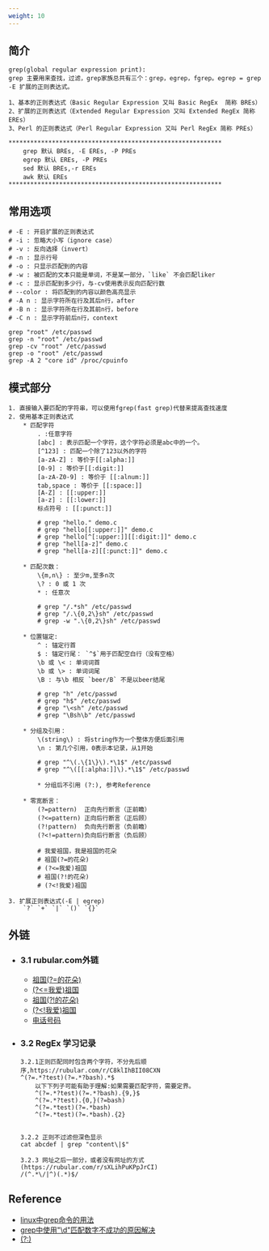 ```yaml
---
weight: 10
---
```


## 简介
```shell
grep(global regular expression print):
grep 主要用来查找，过滤，grep家族总共有三个：grep，egrep，fgrep。egrep = grep -E 扩展的正则表达式。

1、基本的正则表达式（Basic Regular Expression 又叫 Basic RegEx  简称 BREs）
2、扩展的正则表达式（Extended Regular Expression 又叫 Extended RegEx 简称 EREs）
3、Perl 的正则表达式（Perl Regular Expression 又叫 Perl RegEx 简称 PREs）

***********************************************************
    grep 默认 BREs, -E EREs, -P PREs
    egrep 默认 EREs, -P PREs
    sed 默认 BREs,-r EREs
    awk 默认 EREs
***********************************************************
```
## 常用选项

```shell
# -E : 开启扩展的正则表达式
# -i : 忽略大小写（ignore case）
# -v : 反向选择（invert）
# -n : 显示行号
# -o : 只显示匹配到的内容
# -w : 被匹配的文本只能是单词，不是某一部分，`like` 不会匹配liker
# -c : 显示匹配到多少行，与-cv使用表示反向匹配行数
# --color : 将匹配到的内容以颜色高亮显示
# -A n : 显示字符所在行及其后n行，after
# -B n : 显示字符所在行及其前n行，before
# -C n : 显示字符前后n行，context

grep "root" /etc/passwd
grep -n "root" /etc/passwd
grep -cv "root" /etc/passwd
grep -o "root" /etc/passwd
grep -A 2 "core id" /proc/cpuinfo
```

## 模式部分
    1. 直接输入要匹配的字符串，可以使用fgrep(fast grep)代替来提高查找速度
    2. 使用基本正则表达式
        * 匹配字符
            . :任意字符
            [abc] : 表示匹配一个字符，这个字符必须是abc中的一个。
            [^123] : 匹配一个除了123以外的字符
            [a-zA-Z] : 等价于[[:alpha:]]
            [0-9] : 等价于[[:digit:]]
            [a-zA-Z0-9] : 等价于 [[:alnum:]]
            tab,space : 等价于 [[:space:]]
            [A-Z] : [[:upper:]]
            [a-z] : [[:lower:]]
            标点符号 : [[:punct:]]
            
            # grep "hello." demo.c
            # grep "hello[[:upper:]]" demo.c
            # grep "hello[^[:upper:]][[:digit:]]" demo.c
            # grep "hell[a-z]" demo.c
            # grep "hell[a-z][[:punct:]]" demo.c
            
        * 匹配次数：
            \{m,n\} : 至少m,至多n次
            \? : 0 或 1 次
            * : 任意次
            
            # grep "/.*sh" /etc/passwd
            # grep "/.\{0,2\}sh" /etc/passwd
            # grep -w ".\{0,2\}sh" /etc/passwd
            
        * 位置锚定:
            ^ : 锚定行首
            $ : 锚定行尾： `^$`用于匹配空白行（没有空格）
            \b 或 \< : 单词词首
            \b 或 \> : 单词词尾
            \B : 与\b 相反 `beer/B` 不是以beer结尾
            
            # grep "h" /etc/passwd
            # grep "h$" /etc/passwd
            # grep "\<sh" /etc/passwd
            # grep "\Bsh\b" /etc/passwd
            
        * 分组及引用：
            \(string\) : 将string作为一个整体方便后面引用
            \n : 第几个引用，0表示本记录，从1开始
            
            # grep "^\(.\{1\}\).*\1$" /etc/passwd
            # grep "^\([[:alpha:]]\).*\1$" /etc/passwd

            * 分组后不引用 (?:), 参考Reference
            
        * 零宽断言：
            (?=pattern)  正向先行断言（正前瞻）
            (?<=pattern) 正向后行断言（正后顾）
            (?!pattern)  负向先行断言（负前瞻）
            (?<!=pattern)负向后行断言（负后顾）
            
            # 我爱祖国，我是祖国的花朵
            # 祖国(?=的花朵)
            # (?<=我爱)祖国
            # 祖国(?!的花朵)
            # (?<!我爱)祖国

    3. 扩展正则表达式(-E | egrep)
        `?` `+` `|` `()` `{}`

## 外链
* ### 3.1 rubular.com外链
    * [祖国(?=的花朵)](https://rubular.com/r/N5s1264MOiJzgG)
    * [(?<=我爱)祖国](https://rubular.com/r/k2Aj5zYb8VsdRl)
    * [祖国(?!的花朵)](https://rubular.com/r/n2r84kmPHbapfm)
    * [(?<!我爱)祖国](https://rubular.com/r/knBZziOjn0XBVA)
    * [电话号码](https://rubular.com/r/2F8fmkJKc64yMw)

* ### 3.2 RegEx 学习记录
    ```shell
    3.2.1正则匹配同时包含两个字符，不分先后顺序,https://rubular.com/r/C8klIhBII08CXN
    ^(?=.*?test)(?=.*?bash).*$
        以下下列子可能有助于理解:如果需要匹配字符，需要定界。
        ^(?=.*?test)(?=.*?bash).{9,}$
        ^(?=.*?test).{0,}(?=bash)
        ^(?=.*test)(?=.*bash)
        ^(?=.*test)(?=.*bash).{2}
        
        
    3.2.2 正则不过滤但深色显示
    cat abcdef | grep "content\|$"

    3.2.3 网址之后一部分，或者没有网址的方式 (https://rubular.com/r/sXLihPuKPpJrCI)
    /(^.*\/|^)(.*)$/
    ```

## Reference
* [linux中grep命令的用法](https://www.cnblogs.com/flyor/p/6411140.html )
* [grep中使用"\d"匹配数字不成功的原因解决](https://blog.csdn.net/yufenghyc/article/details/51078107)
* [(?:)](https://blog.csdn.net/csm0912/article/details/81206848)